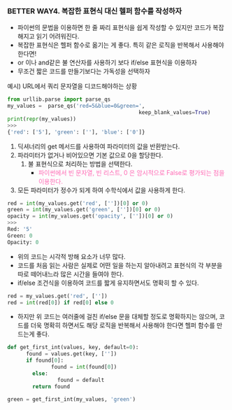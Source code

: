 ### BETTER WAY4. 복잡한 표현식 대신 헬퍼 함수를 작성하자

- 파이썬의 문법을 이용하면 한 줄 짜리 표현식을 쉽게 작성할 수 있지만 코드가 복잡해지고 읽기 어려워진다.
- 복잡한 표현식은 헬퍼 함수로 옮기는 게 좋다. 특히 같은 로직을 반복해서 사용해야 한다면!
- or 이나 and같은 불 연산자를 사용하기 보다 if/else 표현식을 이용하자
- 무조건 짧은 코드를 만들기보다는 가독성을 선택하자

예시) URL에서 쿼리 문자열을 디코드해야하는 상황

```python
from urllib.parse import parse_qs
my_values =  parse_qs('red=5&blue=0&green=',
										  keep_blank_values=True)
print(repr(my_values))
>>>
{'red': ['5'], 'green': [''], 'blue': ['0']}
```

1. 딕셔너리의 get 메서드를 사용하여 파라미터의 값을 반환받는다.
2. 파라미터가 없거나 비어있으면 기본 값으로 0을 할당한다.
    1. 불 표현식으로 처리하는 방법을 선택한다.
        - <span style=color:hotpink>파이썬에서 빈 문자열, 빈 리스트, 0 은 암시적으로 False로 평가되는 점을 이용한다.
3. 모든 파라미터가 정수가 되게 하여 수학식에서 값을 사용하게 한다.

```python
red = int(my_values.get('red', [''])[0] or 0)
green = int(my_values.get('green', [''])[0] or 0)
opacity = int(my_values.get('opacity', [''])[0] or 0)
>>>
Red: '5'
Green: 0
Opacity: 0
```

- 위의 코드는 시각적 방해 요소가 너무 많다.
- 코드를 처음 읽는 사람은 실제로 어떤 일을 하는지 알아내려고 표현식의 각 부분을 따로 떼어내느라 많은 시간을 들여야 한다.
- if/else 조건식을 이용하여 코드를 짧게 유지하면서도 명확히 할 수 있다.

```python
red = my_values.get('red', [''])
red = int(red[0]) if red[0] else 0
```

- 하지만 위 코드는 여러줄에 걸친 if/else 문을 대체할 정도로 명확하지는 않으며, 코드를 더욱 명확히 하면서도 해당 로직을 반복해서 사용해야 한다면 헬퍼 함수를 만드는게 좋다.

```python
def get_first_int(values, key, default=0):
	  found = values.get(key, [''])
	  if found[0]:
			  found = int(found[0])
		else:
				found = default
		return found

green = get_first_int(my_values, 'green')
```